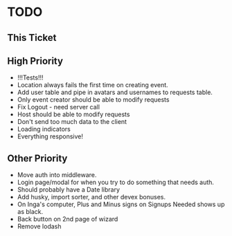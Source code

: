 # TODO

## This Ticket

## High Priority

- !!!Tests!!!
- Location always fails the first time on creating event.
- Add user table and pipe in avatars and usernames to requests table.
- Only event creator should be able to modify requests
- Fix Logout - need server call
- Host should be able to modify requests
- Don't send too much data to the client
- Loading indicators
- Everything responsive!

## Other Priority

- Move auth into middleware.
- Login page/modal for when you try to do something that needs auth.
- Should probably have a Date library
- Add husky, import sorter, and other devex bonuses.
- On Inga's computer, Plus and Minus signs on Signups Needed shows up as black.
- Back button on 2nd page of wizard
- Remove lodash
